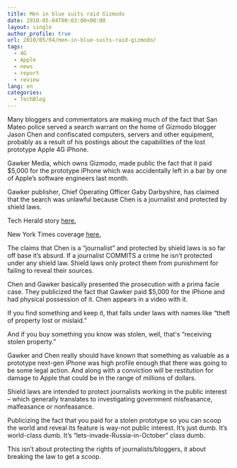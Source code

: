 ```yaml
---
title: Men in blue suits raid Gizmodo
date: 2010-05-04T00:03:00+00:00
layout: single
author_profile: true
url: 2010/05/04/men-in-blue-suits-raid-gizmodo/
tags:
  - 4G
  - Apple
  - news
  - report
  - review
lang: en
categories: 
  - TechBlog
---
```

Many bloggers and commentators are making much of the fact that San Mateo police served a search warrant on the home of Gizmodo blogger Jason Chen and confiscated computers, servers and other equipment, probably as a result of his postings about the capabilities of the lost prototype Apple 4G iPhone.

Gawker Media, which owns Gizmodo, made public the fact that it paid $5,000 for the prototype iPhone which was accidentally left in a bar by one of Apple’s software engineers last month.

Gawker publisher, Chief Operating Officer Gaby Darbyshire, has claimed that the search was unlawful because Chen is a journalist and protected by shield laws.

Tech Herald story [here.](http://www.thetechherald.com/article.php/201017/5562/Gizmodogate-Journo-s-home-raided-in-4G-iPhone-investigation)

New York Times coverage [here.](http://mediadecoder.blogs.nytimes.com/2010/04/26/computers-seized-at-home-of-gizmodo-reporter-who-wrote-about-iphone-gawker-media-says/)

The claims that Chen is a “journalist” and protected by shield laws is so far off base it’s absurd. If a journalist COMMITS a crime he isn’t protected under any shield law. Shield laws only protect them from punishment for failing to reveal their sources.

Chen and Gawker basically presented the prosecution with a prima facie case. They publicized the fact that Gawker paid $5,000 for the iPhone and had physical possession of it. Chen appears in a video with it.

If you find something and keep it, that falls under laws with names like “theft of property lost or mislaid.”

And if you buy something you know was stolen, well, that's “receiving stolen property.”

Gawker and Chen really should have known that something as valuable as a prototype next-gen iPhone was high profile enough that there was going to be some legal action. And along with a conviction will be restitution for damage to Apple that could be in the range of millions of dollars.

Shield laws are intended to protect journalists working in the public interest – which generally translates to investigating government misfeasance, malfeasance or nonfeasance.

Publicizing the fact that you paid for a stolen prototype so you can scoop the world and reveal its feature is way-not public interest. It’s just dumb. It’s world-class dumb. It’s “lets-invade-Russia-in-October” class dumb.

This isn’t about protecting the rights of journalists/bloggers, it about breaking the law to get a scoop.